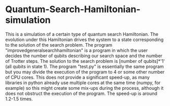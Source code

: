 # Quantum-Search-Hamiltonian-simulation

This is a simulation of a certain type of quantum search Hamiltonian. The evolution under this Hamiltonian drives the system to a state corresponding to the solution of the search problem.
The program "improvedgeneralsearchhamiltonian" is a program in which the user decides the number of qubits describing our search space and the number of Trotter steps.
The solution to the search problem is [number of qubits]*'1' (all qubits in state 1). 
The program "test.py" is essentially the same program but you may divide the execution of the program to 4 or some other number of CPU cores. This does not provide a significant speed-up, as many 
libraries in python already use multiple cores at the same time (numpy, for example) so this might create some mix-ups during the process, although it does not obstruct the execution of the program.
The speed-up is around 1.2-1.5 times. 
